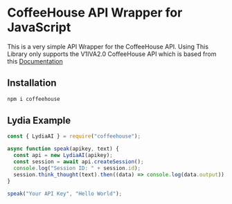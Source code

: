 # CoffeeHouse API Wrapper for JavaScript

This is a very simple API Wrapper for the CoffeeHouse API. Using
This Library only supports the V1IVA2.0 CoffeeHouse API which is based from
this [Documentation](https://gist.github.com/Netkas/e8977b26f482ca40911a949df7dd286f)

## Installation

```sh
npm i coffeehouse
```

## Lydia Example

```js
const { LydiaAI } = require("coffeehouse");

async function speak(apikey, text) {
  const api = new LydiaAI(apikey);
  const session = await api.createSession();
  console.log("Session ID: " + session.id);
  session.think_thought(text).then((data) => console.log(data.output));
}

speak("Your API Key", "Hello World");
```
